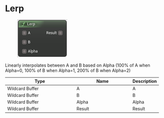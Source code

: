 # Lerp

<div align="left" data-full-width="false">

<figure><img src="Lerp.png" alt=""><figcaption></figcaption></figure>

</div>

Linearly interpolates between A and B based on Alpha (100% of A when Alpha=0, 100% of B when Alpha=1, 200% of B when Alpha=2)

<table>
<thead><tr><th width="250">Type</th><th width="200">Name</th><th>Description</th></tr></thead>
<tbody>
<tr><td>Wildcard Buffer</td><td>A</td><td>A</td></tr>
<tr><td>Wildcard Buffer</td><td>B</td><td>B</td></tr>
<tr><td>Wildcard Buffer</td><td>Alpha</td><td>Alpha</td></tr>
<tr><td>Wildcard Buffer</td><td>Result</td><td>Result</td></tr>
</tbody>
</table>